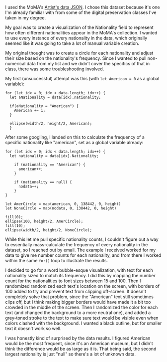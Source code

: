 I used the MoMA's [Artist's data JSON](https://github.com/MuseumofModernArt/collection). I chose this dataset because it's one I'm already familiar with from some of the digital preservation classes I've taken in my degree.

My goal was to create a visualization of the Nationality field to represent how often different nationalities appear in the MoMA's collection. I wanted to use every instance of every nationality in the data, which originally seemed like it was going to take a lot of manual variable creation. 

My original thought was to create a circle for each nationality and adjust their size based on the nationality's frequency. Since I wanted to pull non-numerical data from my list and we didn't cover the specifics of that in class, there was some troubleshooting involved.

My first (unsuccessful) attempt was this (with `let American = 0` as a global variable):
```
for (let idx = 0; idx < data.length; idx++) {
  let aNationality = data[idx].nationality;

  if(aNationality = "American") {
    American += 1;
  }

  ellipse(width/2, height/2, American);
  }
```

After some googling, I landed on this to calculate the frequency of a specific nationality like "american", set as a global variable already: 
```
for (let idx = 0; idx < data.length; idx++) {
  let nationality = data[idx].Nationality;

    if (nationality == "American") {
      american++;
    }

    if (nationality == null) {
      nodata++;
    }
}

let AmerCircle = map(american, 0, 138442, 0, height)
let NoneCircle = map(nodata, 0, 138442, 0, height)

fill(0);
ellipse(100, height/2, AmerCircle);
fill(10);
ellipse(width/2, height/2, NoneCircle);
```

While this let me pull specific nationality counts, I couldn't figure out a way to essentially mass-calculate the frequency of every nationality in the dataset, so I reached out by email. The example I received worked for my data to give me number counts for each nationality, and from there I worked within the same `for()` loop to illustrate the results.

I decided to go for a word bubble-esque visualization, with text for each nationality sized to match its frequency. I did this by mapping the number count for the nationalities to font sizes between 15 and 100. Then I randomized randomized each text's location on the screen, with borders of 100 added to try and prevent text from clipping off-screen. It doesn't completely solve that problem, since the "American" text still sometimes clips off, but I think making bigger borders would have made it a bit too crowded in the middle of the screen. Then I randomized the color for each text (and changed the background to a more neutral one), and added a grey-toned stroke to the text to make sure text would be visible even when colors clashed with the background. I wanted a black outline, but for smaller text it doesn't work so well.

I was honestly kind of surprised by the data results. I figured American would be the most frequent, since it's an American museum, but I didn't think the difference would be as large as it is. That being said, the second largest nationality is just "null" so there's a lot of unknown data.
